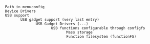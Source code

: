       Path in menuconfig
      Device Drivers
      USB support
             USB gadget support (very last entry)
                    USB Gadget Drivers (...)
                           USB functions configurable through configfs
                                  Mass storage
                                  Function filesystem (functionFS)
